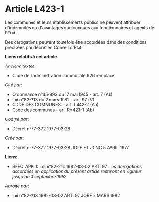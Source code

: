 # Article L423-1

Les communes et leurs établissements publics ne peuvent attribuer d'indemnités ou d'avantages quelconques aux fonctionnaires
et agents de l'Etat.

Des dérogations peuvent toutefois être accordées dans des conditions précisées par décret en Conseil d'Etat.

**Liens relatifs à cet article**

_Anciens textes_:

  - Code de l'administration communale 626 remplacé

_Cité par_:

  - Ordonnance n°45-993 du 17 mai 1945 - art. 7 (Ab)
  - Loi n°82-213 du 2 mars 1982 - art. 97 (V)
  - CODE DES COMMUNES. - art. L442-2 (Ab)
  - Code des communes - art. R*423-1 (Ab)

_Codifié par_:

  - Décret n°77-372 1977-03-28

_Créé par_:

  - Décret n°77-372 1977-03-28 JORF ET JONC 5 AVRIL 1977

**Liens**:

  - SPEC_APPLI: Loi n°82-213 1982-03-02 ART. 97 : *les dérogations accordées en application du présent article resteront en vigueur jusqu'au 3 septembre 1982*

_Abrogé par_:

  - Loi n°82-213 1982-03-02 ART. 97 JORF 3 MARS 1982
